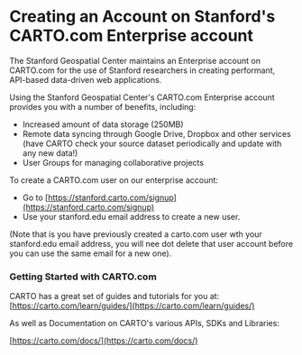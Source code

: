# Creating an Account on Stanford's CARTO.com Enterprise account

The Stanford Geospatial Center maintains an Enterprise account on CARTO.com for the use of Stanford researchers in creating performant, API-based data-driven web applications.

Using the Stanford Geospatial Center's CARTO.com Enterprise account provides you with a number of benefits, including:
* Increased amount of data storage (250MB)
* Remote data syncing through Google Drive, Dropbox and other services (have CARTO check your source dataset periodically and update with any new data!)
* User Groups for managing collaborative projects


To create a CARTO.com user on our enterprise account:

* Go to [https://stanford.carto.com/signup](https://stanford.carto.com/signup)
* Use your stanford.edu email address to create a new user.

(Note that is you have previously created a carto.com user wth your stanford.edu email address, you will nee dot delete that user account before you can use the same email for a new one).

### Getting Started with CARTO.com

CARTO has a great set of guides and tutorials for you at:
[https://carto.com/learn/guides/](https://carto.com/learn/guides/)

As well as Documentation on CARTO's various APIs, SDKs and Libraries:

[https://carto.com/docs/](https://carto.com/docs/)
